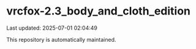 # vrcfox-2.3_body_and_cloth_edition

Last updated: 2025-07-01 02:04:49

This repository is automatically maintained.
